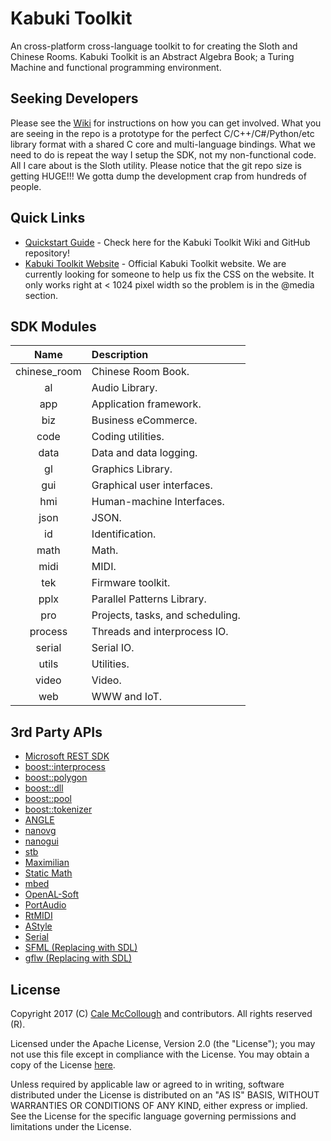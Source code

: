 # Kabuki Toolkit
An cross-platform cross-language toolkit to for creating the Sloth and
Chinese Rooms. Kabuki Toolkit is an Abstract Algebra Book; a Turing 
Machine and functional programming environment.

## Seeking Developers
Please see the [Wiki](https://github.com/kabuki-toolkit/kabuki_toolkit/wiki) 
for instructions on how you can get involved. What you are seeing in the repo 
is a  prototype for the perfect C/C++/C#/Python/etc library format with a 
shared C core and multi-language bindings. What we need to do is repeat the 
way I setup the SDK, not my non-functional code. All I care about is the 
Sloth utility. Please notice that the git repo size is getting HUGE!!! We 
gotta dump the development crap from hundreds of people.

## Quick Links
* [Quickstart Guide](https://github.com/Kabuki-Toolkit/Kabuki_Toolkit/wiki/Quickstart-Guide.md) -
    Check here for the Kabuki Toolkit Wiki and GitHub repository!
* [Kabuki Toolkit Website](https://kabuki-toolkit.github.io/) - Official Kabuki Toolkit website. We are currently looking for someone to help us fix the CSS on the website. It only works right at < 1024 pixel width so the problem is in the @media section.

## SDK Modules
| Name         | Description  |
|:------------:|:-------------|
| chinese_room | Chinese Room Book.|
| al           | Audio Library.|
| app          | Application framework.|
| biz          | Business eCommerce.|
| code         | Coding utilities.|
| data         | Data and data logging.|
| gl           | Graphics Library.|
| gui          | Graphical user interfaces.|
| hmi          | Human-machine Interfaces.|
| json         | JSON.|
| id           | Identification.|
| math         | Math.|
| midi         | MIDI.|
| tek          | Firmware toolkit.|
| pplx         | Parallel Patterns Library.|
| pro          | Projects, tasks, and scheduling.|
| process      | Threads and interprocess IO.|
| serial       | Serial IO.|
| utils        | Utilities.|
| video        | Video.|
| web          | WWW and IoT.|

## 3rd Party APIs
* [Microsoft REST SDK](https://github.com/Microsoft/cpprestsdk)
* [boost::interprocess](http://www.boost.org/)
* [boost::polygon](http://www.boost.org/)
* [boost::dll](http://www.boost.org/)
* [boost::pool](http://www.boost.org/)
* [boost::tokenizer](http://www.boost.org/)
* [ANGLE](https://github.com/google/angle)
* [nanovg](https://github.com/memononen/nanovg)
* [nanogui](https://github.com/wjakob/nanogui)
* [stb](https://github.com/nothings/stb)
* [Maximilian](https://github.com/micknoise/Maximilian)
* [Static Math](https://github.com/Morwenn/static_math)
* [mbed](https://www.mbed.com/en/)
* [OpenAL-Soft](https://github.com/kcat/openal-soft)
* [PortAudio](http://www.portaudio.com/)
* [RtMIDI](https://github.com/thestk/rtmidi)
* [AStyle](http://astyle.sourceforge.net/)
* [Serial](https://github.com/wjwwood/serial)
* [SFML (Replacing with SDL)](https://www.sfml-dev.org/)
* [gflw (Replacing with SDL)](http://www.glfw.org/)

## License
Copyright 2017 (C) [Cale McCollough](mailto:calemccollough@gmail.com) and contributors. All rights reserved (R).

Licensed under the Apache License, Version 2.0 (the "License"); you may not use this file except in compliance with the License. You may obtain a copy of the License [here](http://www.apache.org/licenses/LICENSE-2.0).

Unless required by applicable law or agreed to in writing, software distributed under the License is distributed on an "AS IS" BASIS, WITHOUT WARRANTIES OR CONDITIONS OF ANY KIND, either express or implied. See the License for the specific language governing permissions and limitations under the License.
